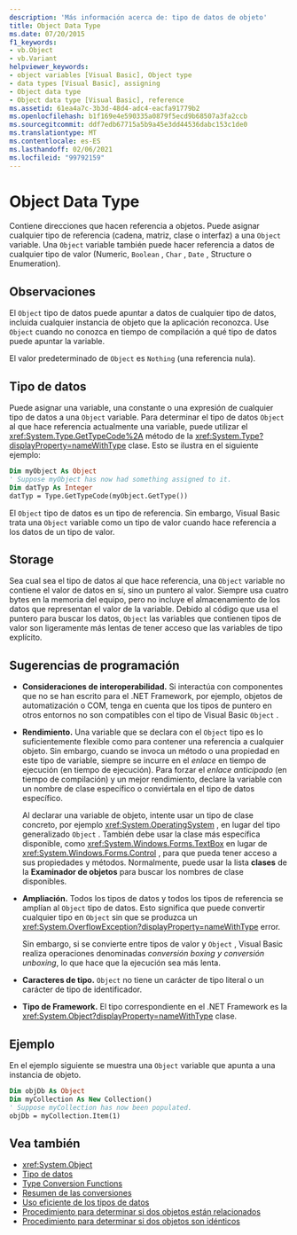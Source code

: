 ```yaml
---
description: 'Más información acerca de: tipo de datos de objeto'
title: Object Data Type
ms.date: 07/20/2015
f1_keywords:
- vb.Object
- vb.Variant
helpviewer_keywords:
- object variables [Visual Basic], Object type
- data types [Visual Basic], assigning
- Object data type
- Object data type [Visual Basic], reference
ms.assetid: 61ea4a7c-3b3d-48d4-adc4-eacfa91779b2
ms.openlocfilehash: b1f169e4e590335a0879f5ecd9b68507a3fa2ccb
ms.sourcegitcommit: ddf7edb67715a5b9a45e3dd44536dabc153c1de0
ms.translationtype: MT
ms.contentlocale: es-ES
ms.lasthandoff: 02/06/2021
ms.locfileid: "99792159"
---
```

# <a name="object-data-type"></a>Object Data Type

Contiene direcciones que hacen referencia a objetos. Puede asignar cualquier tipo de referencia (cadena, matriz, clase o interfaz) a una `Object` variable. Una `Object` variable también puede hacer referencia a datos de cualquier tipo de valor (Numeric, `Boolean` , `Char` , `Date` , Structure o Enumeration).

## <a name="remarks"></a>Observaciones

El `Object` tipo de datos puede apuntar a datos de cualquier tipo de datos, incluida cualquier instancia de objeto que la aplicación reconozca. Use `Object` cuando no conozca en tiempo de compilación a qué tipo de datos puede apuntar la variable.

El valor predeterminado de `Object` es `Nothing` (una referencia nula).

## <a name="data-types"></a>Tipo de datos

Puede asignar una variable, una constante o una expresión de cualquier tipo de datos a una `Object` variable. Para determinar el tipo de datos `Object` al que hace referencia actualmente una variable, puede utilizar el <xref:System.Type.GetTypeCode%2A> método de la <xref:System.Type?displayProperty=nameWithType> clase. Esto se ilustra en el siguiente ejemplo:

```vb
Dim myObject As Object
' Suppose myObject has now had something assigned to it.
Dim datTyp As Integer
datTyp = Type.GetTypeCode(myObject.GetType())
```

El `Object` tipo de datos es un tipo de referencia. Sin embargo, Visual Basic trata una `Object` variable como un tipo de valor cuando hace referencia a los datos de un tipo de valor.

## <a name="storage"></a>Storage

Sea cual sea el tipo de datos al que hace referencia, una `Object` variable no contiene el valor de datos en sí, sino un puntero al valor. Siempre usa cuatro bytes en la memoria del equipo, pero no incluye el almacenamiento de los datos que representan el valor de la variable. Debido al código que usa el puntero para buscar los datos, `Object` las variables que contienen tipos de valor son ligeramente más lentas de tener acceso que las variables de tipo explícito.

## <a name="programming-tips"></a>Sugerencias de programación

- **Consideraciones de interoperabilidad.** Si interactúa con componentes que no se han escrito para el .NET Framework, por ejemplo, objetos de automatización o COM, tenga en cuenta que los tipos de puntero en otros entornos no son compatibles con el tipo de Visual Basic `Object` .

- **Rendimiento.** Una variable que se declara con el `Object` tipo es lo suficientemente flexible como para contener una referencia a cualquier objeto. Sin embargo, cuando se invoca un método o una propiedad en este tipo de variable, siempre se incurre en el *enlace* en tiempo de ejecución (en tiempo de ejecución). Para forzar el *enlace anticipado* (en tiempo de compilación) y un mejor rendimiento, declare la variable con un nombre de clase específico o conviértala en el tipo de datos específico.

  Al declarar una variable de objeto, intente usar un tipo de clase concreto, por ejemplo <xref:System.OperatingSystem> , en lugar del tipo generalizado `Object` . También debe usar la clase más específica disponible, como <xref:System.Windows.Forms.TextBox> en lugar de <xref:System.Windows.Forms.Control> , para que pueda tener acceso a sus propiedades y métodos. Normalmente, puede usar la lista **clases** de la **Examinador de objetos** para buscar los nombres de clase disponibles.

- **Ampliación.** Todos los tipos de datos y todos los tipos de referencia se amplían al `Object` tipo de datos. Esto significa que puede convertir cualquier tipo en `Object` sin que se produzca un <xref:System.OverflowException?displayProperty=nameWithType> error.

  Sin embargo, si se convierte entre tipos de valor y `Object` , Visual Basic realiza operaciones denominadas *conversión boxing y conversión* *unboxing*, lo que hace que la ejecución sea más lenta.

- **Caracteres de tipo.** `Object` no tiene un carácter de tipo literal o un carácter de tipo de identificador.

- **Tipo de Framework.** El tipo correspondiente en el .NET Framework es la <xref:System.Object?displayProperty=nameWithType> clase.

## <a name="example"></a>Ejemplo

En el ejemplo siguiente se muestra una `Object` variable que apunta a una instancia de objeto.

```vb
Dim objDb As Object
Dim myCollection As New Collection()
' Suppose myCollection has now been populated.
objDb = myCollection.Item(1)
```

## <a name="see-also"></a>Vea también

- <xref:System.Object>
- [Tipo de datos](index.md)
- [Type Conversion Functions](../functions/type-conversion-functions.md)
- [Resumen de las conversiones](../keywords/conversion-summary.md)
- [Uso eficiente de los tipos de datos](../../programming-guide/language-features/data-types/efficient-use-of-data-types.md)
- [Procedimiento para determinar si dos objetos están relacionados](../../programming-guide/language-features/variables/how-to-determine-whether-two-objects-are-related.md)
- [Procedimiento para determinar si dos objetos son idénticos](../../programming-guide/language-features/variables/how-to-determine-whether-two-objects-are-identical.md)
